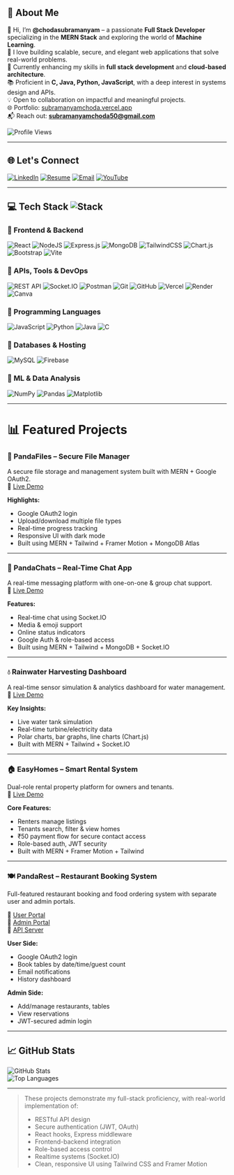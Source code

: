 ## 💫 About Me

👋 Hi, I’m **@chodasubramanyam** – a passionate **Full Stack Developer** specializing in the **MERN Stack** and exploring the world of **Machine Learning**.  
🚀 I love building scalable, secure, and elegant web applications that solve real-world problems.  
🌱 Currently enhancing my skills in **full stack development** and **cloud-based architecture**.  
📚 Proficient in **C, Java, Python, JavaScript**, with a deep interest in systems design and APIs.  
💡 Open to collaboration on impactful and meaningful projects.  
🌐 Portfolio: [subramanyamchoda.vercel.app](https://subramanyamchoda.vercel.app/)  
📬 Reach out: **subramanyamchoda50@gmail.com**  

![Profile Views](https://komarev.com/ghpvc/?username=subramanyamchoda&style=flat-square)

---
## 🌐 Let's Connect
[![LinkedIn](https://img.shields.io/badge/LinkedIn-%230077B5.svg?logo=linkedin&logoColor=white)](https://linkedin.com/in/subramanyam-choda-29238a305) [![Resume](https://img.shields.io/badge/Resume-%23121011.svg?style=flat&logo=GoogleDrive&logoColor=white)](https://drive.google.com/file/d/1HdmiHFaZf7kAu6ux95Zf1DPl_9fzTSA-/view?usp=sharing) [![Email](https://img.shields.io/badge/Email-D14836?logo=gmail&logoColor=white)](mailto:subramanyamchoda50@gmail.com) [![YouTube](https://img.shields.io/badge/YouTube-%23FF0000.svg?logo=YouTube&logoColor=white)](https://www.youtube.com/@webdevwithpandas)

---
## 💻 Tech Stack ![Stack](https://img.shields.io/badge/Stack-MERN-blueviolet)
### 🔹 Frontend & Backend
![React](https://img.shields.io/badge/react-%2320232a.svg?style=for-the-badge&logo=react&logoColor=%2361DAFB)
![NodeJS](https://img.shields.io/badge/node.js-6DA55F?style=for-the-badge&logo=node.js&logoColor=white)
![Express.js](https://img.shields.io/badge/express.js-%23404d59.svg?style=for-the-badge&logo=express&logoColor=%2361DAFB)
![MongoDB](https://img.shields.io/badge/MongoDB-%234ea94b.svg?style=for-the-badge&logo=mongodb&logoColor=white)
![TailwindCSS](https://img.shields.io/badge/tailwindcss-%2338B2AC.svg?style=for-the-badge&logo=tailwind-css&logoColor=white)
![Chart.js](https://img.shields.io/badge/Chart.js-FF6384?style=for-the-badge&logo=chartdotjs&logoColor=white)
![Bootstrap](https://img.shields.io/badge/bootstrap-%238511FA.svg?style=for-the-badge&logo=bootstrap&logoColor=white)
![Vite](https://img.shields.io/badge/vite-%23646CFF.svg?style=for-the-badge&logo=vite&logoColor=white)

### 🔹 APIs, Tools & DevOps
![REST API](https://img.shields.io/badge/REST_API-FF6F00?style=for-the-badge&logo=api&logoColor=white)
![Socket.IO](https://img.shields.io/badge/Socket.IO-010101?style=for-the-badge&logo=socket.io&logoColor=white)
![Postman](https://img.shields.io/badge/Postman-FF6C37?style=for-the-badge&logo=postman&logoColor=white)
![Git](https://img.shields.io/badge/git-%23F05033.svg?style=for-the-badge&logo=git&logoColor=white)
![GitHub](https://img.shields.io/badge/github-%23121011.svg?style=for-the-badge&logo=github&logoColor=white)
![Vercel](https://img.shields.io/badge/vercel-%23000000.svg?style=for-the-badge&logo=vercel&logoColor=white)
![Render](https://img.shields.io/badge/Render-46E3B7.svg?style=for-the-badge&logo=render&logoColor=white)
![Canva](https://img.shields.io/badge/Canva-%2300C4CC.svg?style=for-the-badge&logo=Canva&logoColor=white)

### 🔹 Programming Languages
![JavaScript](https://img.shields.io/badge/javascript-%23323330.svg?style=for-the-badge&logo=javascript&logoColor=%23F7DF1E)
![Python](https://img.shields.io/badge/python-3670A0?style=for-the-badge&logo=python&logoColor=ffdd54)
![Java](https://img.shields.io/badge/java-%23ED8B00.svg?style=for-the-badge&logo=openjdk&logoColor=white)
![C](https://img.shields.io/badge/C-%2300599C.svg?style=for-the-badge&logo=c&logoColor=white)

### 🔹 Databases & Hosting
![MySQL](https://img.shields.io/badge/mysql-4479A1.svg?style=for-the-badge&logo=mysql&logoColor=white)
![Firebase](https://img.shields.io/badge/firebase-%23039BE5.svg?style=for-the-badge&logo=firebase)

### 🔹 ML & Data Analysis
![NumPy](https://img.shields.io/badge/numpy-%23013243.svg?style=for-the-badge&logo=numpy&logoColor=white)
![Pandas](https://img.shields.io/badge/pandas-%23150458.svg?style=for-the-badge&logo=pandas&logoColor=white)
![Matplotlib](https://img.shields.io/badge/Matplotlib-%23ffffff.svg?style=for-the-badge&logo=Matplotlib&logoColor=black)

---

# 📊 Featured Projects

### 🐼 PandaFiles – Secure File Manager  
A secure file storage and management system built with MERN + Google OAuth2.  
🔗 [Live Demo](https://pandafiles.vercel.app/)

**Highlights:**
- Google OAuth2 login
- Upload/download multiple file types
- Real-time progress tracking
- Responsive UI with dark mode
- Built using MERN + Tailwind + Framer Motion + MongoDB Atlas

---

### 💬 PandaChats – Real-Time Chat App  
A real-time messaging platform with one-on-one & group chat support.  
🔗 [Live Demo](https://pandachats.vercel.app/)

**Features:**
- Real-time chat using Socket.IO
- Media & emoji support
- Online status indicators
- Google Auth & role-based access
- Built using MERN + Tailwind + MongoDB + Socket.IO

---

### 💧 Rainwater Harvesting Dashboard  
A real-time sensor simulation & analytics dashboard for water management.  
🔗 [Live Demo](https://pandarainwaterharvesting.vercel.app/)

**Key Insights:**
- Live water tank simulation
- Real-time turbine/electricity data
- Polar charts, bar graphs, line charts (Chart.js)
- Built with MERN + Tailwind + Socket.IO

---

### 🏠 EasyHomes – Smart Rental System  
Dual-role rental property platform for owners and tenants.  
🔗 [Live Demo](https://easyhomes7.vercel.app/)

**Core Features:**
- Renters manage listings
- Tenants search, filter & view homes
- ₹50 payment flow for secure contact access
- Role-based auth, JWT security
- Built with MERN + Framer Motion + Tailwind

---

### 🍽️ PandaRest – Restaurant Booking System  
Full-featured restaurant booking and food ordering system with separate user and admin portals.

🔗 [User Portal](https://pandarestaurantsuser.vercel.app/)  
🔗 [Admin Portal](https://pandarestaurantsadder.vercel.app/)  
🔗 [API Server](https://panda-rest-server.onrender.com/)

**User Side:**
- Google OAuth2 login
- Book tables by date/time/guest count
- Email notifications
- History dashboard

**Admin Side:**
- Add/manage restaurants, tables
- View reservations
- JWT-secured admin login

---

## 📈 GitHub Stats

![GitHub Stats](https://github-readme-stats.vercel.app/api?username=subramanyamchoda&theme=tokyonight&show_icons=true)  
![Top Languages](https://github-readme-stats.vercel.app/api/top-langs/?username=subramanyamchoda&layout=compact&theme=tokyonight)

---

> These projects demonstrate my full-stack proficiency, with real-world implementation of:
> 
> - RESTful API design  
> - Secure authentication (JWT, OAuth)  
> - React hooks, Express middleware  
> - Frontend-backend integration  
> - Role-based access control  
> - Realtime systems (Socket.IO)  
> - Clean, responsive UI using Tailwind CSS and Framer Motion

<!-- Proudly crafted with ❤️ using GPRM ( https://gprm.itsvg.in ) -->
